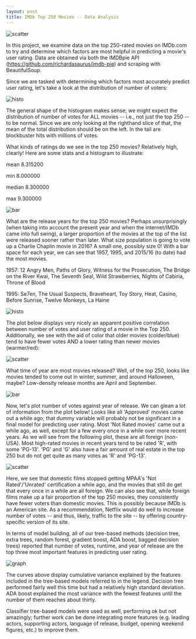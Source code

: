```yaml
---
layout: post
title: IMDb Top 250 Movies -- Data Analysis
---
```

![scatter](../images/IMDbvotesvyearscatter.png)

In this project, we examine data on the top 250-rated movies on IMDb.com to try and determine which factors are most helpful in predicting a movie's user rating.  Data are obtained via both the IMDBpie API (https://github.com/richardasaurus/imdb-pie) and scraping with BeautifulSoup.  


Since we are tasked with determining which factors most accurately predict user rating, let's take a look at the distribution of number of voters:

![histo](../images/movievotehisto.png)


The general shape of the histogram makes sense; we might expect the distribution of number of votes for ALL movies -- i.e., not just the top 250 -- to be normal.  Since we are only looking at the righthand slice of that, the mean of the total distribution should be on the left.  In the tail are blockbuster hits with millions of votes.

What kinds of ratings do we see in the top 250 movies?  Relatively high, clearly!  Here are some stats and a histogram to illustrate:

mean       8.315200

min        8.000000

median     8.300000

max        9.300000

![bar](../images/IMDbratingbar.png)


What are the release years for the top 250 movies?  Perhaps unsurprisingly (when taking into account the present year and when the internet/IMDb came into full swing), a larger proportion of the movies at the top of the list were released sooner rather than later.  What size population is going to vote up a Charlie Chaplin movie in 2016?  A small one, possibly size 0!  With a bar space for each year, we can see that 1957, 1995, and 2015/16 (to date) had the most movies.

1957:  12 Angry Men, Paths of Glory, Witness for the Prosecution, The Bridge on the River Kwai, The Seventh Seal, Wild Strawberries, Nights of Cabiria, Throne of Blood

1995:  Se7en, The Usual Suspects, Braveheart, Toy Story, Heat, Casino, Before Sunrise, Twelve Monkeys, La Haine

![histo](../images/movieyearhisto.png)


The plot below displays very nicely an apparent positive correlation between number of votes and user rating of a movie in the Top 250.  Additionally, we see with the aid of color that older movies (colder/blue) tend to have fewer votes AND a lower rating than newer movies (warmer/red):

![scatter](../images/IMDbvotesvyearscatter.png)


What time of year are most movies released?  Well, of the top 250, looks like movies tended to come out in winter, summer, and around Halloween, maybe?  Low-density release months are April and September.

![bar](../images/IMDbmonthbar.png)


Now, let's plot number of votes against year of release.  We can glean a lot of information from the plot below!  Looks like all 'Approved' movies came out a while ago; that dummy variable will probably not be significant in a final model for predicting user rating.  Most 'Not Rated movies' came out a while ago, as well, except for a few every once in a while over more recent years.  As we will see from the following plot, these are all foreign (non-USA).  Most high-rated movies in recent years tend to be rated 'R', with some 'PG-13'.  'PG' and 'G' also have a fair amount of real estate in the top 250 but do not get quite as many votes as 'R' and 'PG-13'.  

![scatter](../images/IMDbvotesvratingscatter.png)


Here, we see that domestic films stopped getting MPAA's 'Not Rated'/'Unrated' certification a while ago, and the movies that still do get that every once in a while are all foreign.  We can also see that, while foreign films make up a fair proportion of the top 250 movies, they consistently have fewer voters than domestic movies.  This is possibly because IMDb is an American site.  As a recommendation, Netflix would do well to increase number of votes -- and thus, likely, traffic to the site -- by offering country-specific version of its site.


In terms of model building, all of our tree-based methods (decision tree, extra trees, random forest, gradient boost, ADA boost, bagged decision trees) reported that number of votes, runtime, and year of release are the top three most important features in predicting user rating.

![graph](../images/movietreecurves.png)

The curves above display cumulative variance explained by the features included in the tree-based models referred to in the legend.  Decision tree performed fairly well this time but had a relatively high standard deviation.  ADA boost explained the most variance with the fewest features until the number of them reaches about thirty.  

Classifier tree-based models were used as well, performing ok but not amazingly; further work can be done integrating more features (e.g. leading actors, supporting actors, language of release, budget, opening weekend figures, etc.) to improve them.  
